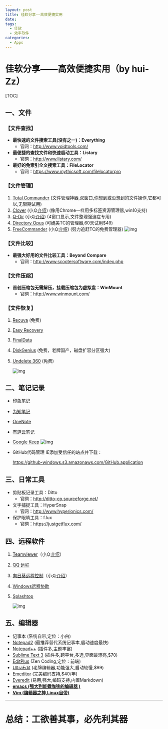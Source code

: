 ```yaml
---
layout: post
title: 佳软分享——高效便捷实用
date: 
tags:
  - 佳软
  - 效率软件
categories:
  - Apps
---
```

# **佳软分享**——高效便捷实用（by hui-Zz）

[TOC]

## 一、文件

### 【文件查找】
- **最快速的文件搜索工具(没有之一)：Everything**
  - 官网：http://www.voidtools.com/
- **最便捷的查找文件和快速启动工具：Listary**
  - 官网：http://www.listary.com/
- **最好的免索引全文搜索工具：FileLocator**
  - 官网：https://www.mythicsoft.com/filelocatorpro

### 【文件管理】
1. [Total Commander](http://xbeta.info/tc/) (文件管理神器,双窗口,你想到或没想到的文件操作,它都可以,无限期试用)
2. [Clover](http://cn.ejie.me/) (小众[介绍](http://www.appinn.com/clover/)) (像用Chrome一样用多标签资源管理器,win10支持)
3. [Q-Dir](http://www.softwareok.com/?seite=Freeware/Q-Dir) (小众[介绍](http://www.appinn.com/q-dir/)) (4窗口显示,文件整理强迫症专用)
4. [Directory Opus](http://www.gpsoft.com.au/) (可媲美TC的管理器,60天试用$49)
5. [FreeCommander](http://www.freecommander.com/) (小众[介绍](http://www.appinn.com/freecommander/)) (努力追赶TC的免费管理器)
   ![img](http://img3.appinn.com/images/201407/2014-07-09-3-44-14.png/o)

### 【文件比较】
- **最强大好用的文件比较工具：Beyond Compare**
  - 官网：http://www.scootersoftware.com/index.php

### 【文件压缩】

- **首创压缩包无需解压，挂载压缩包为虚拟盘：WinMount**
  - 官网：http://www.winmount.com/

### 【文件恢复】
1. [Recuva](http://www.piriform.com/RECUVA) (免费)
2. [Easy Recovery](http://www.krollontrack.com/data-recovery/recovery-software/)
3. [FinalData](http://www.finaldata.com/Products/?s=FRM.FF1)
4. [DiskGenius](http://www.diskgenius.cn/) (免费，老牌国产，磁盘扩容分区强大)
5. [Undelete 360](http://www.undelete360.com/) (免费)

   ![img](http://img3.appinn.com/images/201206/2012-06-2510-56-29.png)


## 二、笔记记录
- [印象笔记](http://www.yinxiang.com/)
- [为知笔记](http://www.wiz.cn/)
- [OneNote](http://office.microsoft.com/zh-cn/onenote/)
- [有道云笔记](http://note.youdao.com/)
- [Google Keep](https://drive.google.com/keep/)
  ![img](http://img3.appinn.com/images/201312/2013-12-25-3-22-09.png/o)

- GitHub代码管理
   IE添加受信任的站点并下载：

    https://github-windows.s3.amazonaws.com/GitHub.application


## 三、日常工具
- 剪贴板记录工具：Ditto
  - 官网：http://ditto-cp.sourceforge.net/
- 文字捕捉工具：HyperSnap
  - 官网：http://www.hyperionics.com/
- 保护眼睛工具：f.lux
  - 官网：https://justgetflux.com/


## 四、远程软件
1. [Teamviewer](http://www.teamviewer.com/Zhcn/index.aspx)（小众[介绍](http://www.appinn.com/teamviewer/)）
2. [QQ 远程](http://kf.qq.com/faq/120322fu63YV130422BrimmY.html)
3. [向日葵远程控制](http://sunlogin.oray.com/zh_CN/)（小众[介绍](http://www.appinn.com/android-sunlogin/)）
4. [Windows远程协助](http://windows.microsoft.com/zh-cn/windows/what-is-windows-remote-assistance#1TC=windows-7)
5. [Splashtop](http://www.splashtop.com/)

     ![img](https://img3.appinn.com/images/201408/2014-08-2012-03-11.png/o)


## 五、编辑器
- 记事本 (系统自带,定位：小白)
- [Notepad2](http://www.flos-freeware.ch/notepad2.html) (最推荐替代系统记事本,启动速度最快)
- [Notepad++](http://notepad-plus-plus.org/) (插件多,主题丰富)
- [Sublime Text 3](http://www.sublimetext.com/3) (插件多,跨平台,多选,界面最漂亮,$70)
- [EditPlus](http://www.editplus.com/) (Zen Coding,定位：前端)
- [UltraEdit](http://www.ultraedit.com/) (老牌编辑器,功能强大,启动较慢,$99)
- [Emeditor](http://zh-cn.emeditor.com/) (完美编码支持,$40/年)
- [Everedit](http://www.everedit.net/?lang=zh) (易用,强大,编码支持,内置Markdown)
- <u>**[emacs](http://www.gnu.org/software/emacs/) (强大到能煮咖啡的编辑器 )**</u>
- <u>**[Vim](http://www.vim.org/) (编辑器之神,Linux自带)**</u>

---


# 总结：工欲善其事，必先利其器